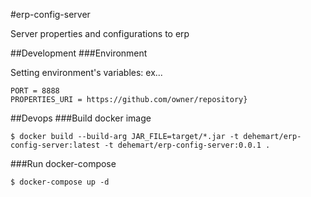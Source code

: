 #erp-config-server

Server properties and configurations to erp

##Development
###Environment

Setting environment's variables: ex...
```
PORT = 8888 
PROPERTIES_URI = https://github.com/owner/repository}
```

##Devops
###Build docker image
```
$ docker build --build-arg JAR_FILE=target/*.jar -t dehemart/erp-config-server:latest -t dehemart/erp-config-server:0.0.1 .
```
###Run docker-compose
```
$ docker-compose up -d
```